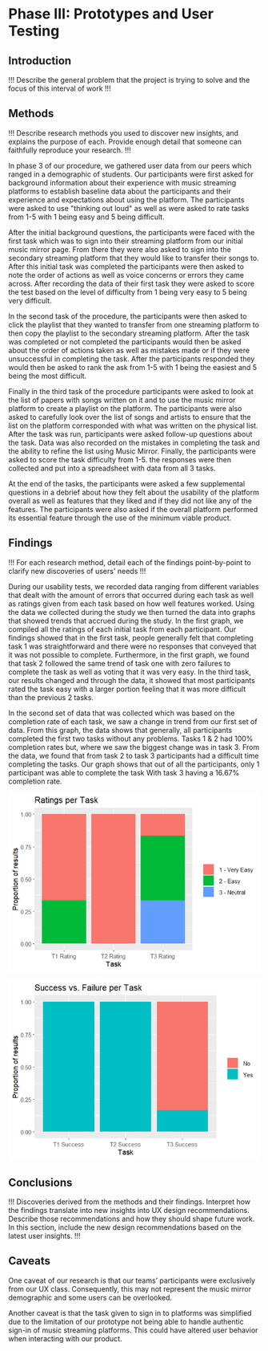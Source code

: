 # Phase III: Prototypes and User Testing

## Introduction

!!! Describe the general problem that the project is trying to solve and the focus of this interval of work !!!

## Methods

!!! Describe research methods you used to discover new insights, and explains the purpose of each. Provide enough detail that someone can faithfully reproduce your research. !!!

In phase 3 of our procedure, we gathered user data from our peers which ranged in a demographic of students. Our participants were first asked for background information about their experience with music streaming platforms to establish baseline data about the participants and their experience and expectations about using the platform. The participants were asked to use "thinking out loud" as well as were asked to rate tasks from 1-5 with 1 being easy and 5 being difficult. 

After the initial background questions, the participants were faced with the first task which was to sign into their streaming platform from our initial music mirror page. From there they were also asked to sign into the secondary streaming platform that they would like to transfer their songs to. After this initial task was completed the participants were then asked to note the order of actions as well as voice concerns or errors they came across. After recording the data of their first task they were asked to score the test based on the level of difficulty from 1 being very easy to 5 being very difficult. 

In the second task of the procedure, the participants were then asked to click the playlist that they wanted to transfer from one streaming platform to then copy the playlist to the secondary streaming platform. After the task was completed or not completed the participants would then be asked about the order of actions taken as well as mistakes made or if they were unsuccessful in completing the task. After the participants responded they would then be asked to rank the ask from 1-5 with 1 being the easiest and 5 being the most difficult. 

Finally in the third task of the procedure participants were asked to look at the list of papers with songs written on it and to use the music mirror platform to create a playlist on the platform. The participants were also asked to carefully look over the list of songs and artists to ensure that the list on the platform corresponded with what was written on the physical list. After the task was run, participants were asked follow-up questions about the task. Data was also recorded on the mistakes in completing the task and the ability to refine the list using Music Mirror. Finally, the participants were asked to score the task difficulty from 1-5. the responses were then collected and put into a spreadsheet with data from all 3 tasks.

At the end of the tasks, the participants were asked a few supplemental questions in a debrief about how they felt about the usability of the platform overall as well as features that they liked and if they did not like any of the features. The participants were also asked if the overall platform performed its essential feature through the use of the minimum viable product. 

## Findings

!!! For each research method, detail each of the findings point-by-point to clarify new discoveries of users' needs !!!

During our usability tests, we recorded data ranging from different variables that dealt with the amount of errors that occurred during each task as well as ratings given from each task based on how well features worked. Using the data we collected during the study we then turned the data into graphs that showed trends that accrued during the study. In the first graph, we compiled all the ratings of each initial task from each participant. Our findings showed that in the first task, people generally felt that completing task 1 was straightforward and there were no responses that conveyed that it was not possible to complete. Furthermore, in the first graph, we found that task 2 followed the same trend of task one with zero failures to complete the task as well as voting that it was very easy. In the third task, our results changed and through the data, it showed that most participants rated the task easy with a larger portion feeling that it was more difficult than the previous 2 tasks.


In the second set of data that was collected which was based on the completion rate of each task, we saw a change in trend from our first set of data. From this graph, the data shows that generally, all participants completed the first two tasks without any problems. Tasks 1 & 2 had 100% completion rates but, where we saw the biggest change was in task 3. From the data, we found that from task 2 to task 3 participants had a difficult time completing the tasks. Our graph shows that out of all the participants, only 1 participant was able to complete the task With task 3 having a 16.67% completion rate. 

![ratings](ratings.png)

![successvsfailures](successvsfailure.png)



## Conclusions

!!! Discoveries derived from the methods and their findings. Interpret how the findings translate into new insights into UX design recommendations. Describe those recommendations and how they should shape future work. In this section, include the new design recommendations based on the latest user insights. !!!

## Caveats
One caveat of our research is that our teams’ participants were exclusively from our UX class. Consequently, this may not represent the music mirror demographic and some users can be overlooked.

Another caveat is that the task given to sign in to platforms was simplified due to the limitation of our prototype not being able to handle authentic sign-in of music streaming platforms. This could have altered user behavior when interacting with our product.

